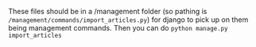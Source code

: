 These files should be in a /management folder (so pathing is `/management/commands/import_articles.py`) for django to pick up on them being management commands.
Then you can do `python manage.py import_articles`
